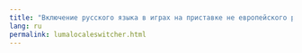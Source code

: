 ```yaml
---
title: "Включение русского языка в играх на приставке не европейского региона" #
lang: ru
permalink: lumalocaleswitcher.html
---
```


<script>
location.href = 'lumalocales';
</script>